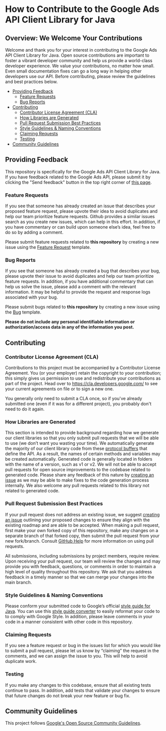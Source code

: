 # How to Contribute to the Google Ads API Client Library for Java

## Overview: We Welcome Your Contributions

Welcome and thank you for your interest in contributing to the Google Ads API Client Library for
Java. Open source contributions are important to foster a vibrant developer community and help
us provide a world-class developer experience. We value your contributions, no matter how small.
Even small documentation fixes can go a long way in helping other developers use our API. Before
contributing, please review the guidelines and best practices below.

*  [Providing Feedback](#providing-feedback)
    *  [Feature Requests](#feature-requests)
    *  [Bug Reports](#bug-reports)
*  [Contributing](#contributing)
    *  [Contributor License Agreement (CLA)](#contributor-license-agreement-cla)
    *  [How Libraries are Generated](#how-libraries-are-generated)
    *  [Pull Request Submission Best Practices](#pull-request-submission-best-practices)
    *  [Style Guidelines & Naming Conventions](#style-guidelines--naming-conventions)
    *  [Claiming Requests](#claiming-requests)
    *  [Testing](#testing)
 * [Community Guidelines](#community-guidelines)

## Providing Feedback

This repository is specifically for the Google Ads API Client Library for Java. If you have feedback
related to the Google Ads API, please submit it by clicking the "Send feedback" button in the top right
corner of [this page](https://developers.google.com/google-ads/api/support).

### Feature Requests

If you see that someone has already created an issue that describes your proposed feature request,
please upvote their idea to avoid duplicates and help our team prioritize feature requests.
Github provides a similar issues search as you create new issues, which can help in this
effort. In addition, if you have commentary or can build upon someone else’s idea, feel free to
do so by adding a comment.

Please submit feature requests related to **this repository** by creating a new issue using
the [Feature Request](https://github.com/googleads/google-ads-java/issues/new?assignees=&labels=enhancement&template=feature_request.md&title=)
template.

### Bug Reports

If you see that someone has already created a bug that describes your bug, please upvote their
issue to avoid duplicates and help our team prioritize feature requests. In addition, if you
have additional commentary that can help us solve the issue, please add a comment with the
relevant information. It may be helpful to provide the request and response logs associated
with your bug.

Please submit bugs related to **this repository** by creating a new issue using the
[Bug](https://github.com/googleads/google-ads-java/issues/new?assignees=&labels=bug&template=bug_report.md&title=)
template.

**Please do not include any personal identifiable information or authorization/access data
in any of the information you post.**

## Contributing

### Contributor License Agreement (CLA)

Contributions to this project must be accompanied by a Contributor License Agreement.
You (or your employer) retain the copyright to your contribution; this simply gives us permission
to use and redistribute your contributions as part of the project. Head over to
https://cla.developers.google.com/ to see your current agreements on file or to sign a new one.

You generally only need to submit a CLA once, so if you've already submitted one (even if it was
for a different project), you probably don't need to do it again.

### How Libraries are Generated

This section is intended to provide background regarding how we generate our client libraries so
that you only submit pull requests that we will be able to use (we don’t want you wasting your
time). We automatically generate the majority of our client library code from these
[protocol buffers](https://github.com/googleapis/googleapis/tree/master/google/ads/googleads)
that define the API. As a result, the names of certain methods and variables may be
created automatically. Generated code is generally located in folders with the name of a
version, such as v1 or v2. We will not be able to accept pull requests for open source
improvements to the codebase related to generated code. Please share any feedback of this
nature by [creating an issue](#providing-feedback) as we may be able to make fixes
to the code generation process internally. We also welcome any pull requests related to
this library not related to generated code.

### Pull Request Submission Best Practices

If your pull request does not address an existing issue, we suggest
[creating an issue](#providing-feedback) outlining your proposed changes to
ensure they align with the existing roadmap and are able to be accepted.
When making a pull request, first make your own forked copy of this repository, make any changes
on a separate branch of that forked copy, then submit the pull request from your new fork/branch.
Consult
[GitHub Help](https://help.github.com/en/github/collaborating-with-issues-and-pull-requests/about-pull-requests)
for more information on using pull requests.

All submissions, including submissions by project members, require review. Upon receiving your
pull request, our team will review the changes and may provide you with feedback, questions,
or comments in order to maintain a high level of quality throughout this repository. We ask
that you address feedback in a timely manner so that we can merge your changes into the main branch.

### Style Guidelines & Naming Conventions

Please conform your submitted code to Google’s official
[style guide for Java](https://google.github.io/styleguide/javaguide.html).
You can use this [style guide converter](https://github.com/google/google-java-format) to easily
reformat your code to to comply with Google Style. In addition, please leave comments in your code
in a manner consistent with other code in this repository.

### Claiming Requests

If you see a feature request or bug in the issues list for which you would like to submit a pull
request, please let us know by “claiming” the request in the comments, and we can assign the
issue to you. This will help to avoid duplicate work.

### Testing

If you make any changes to this codebase, ensure that all existing tests continue to pass.
In addition, add tests that validate your changes to ensure that future changes do not break
your new feature or bug fix.

## Community Guidelines

This project follows
[Google's Open Source Community Guidelines](https://opensource.google/conduct/).
